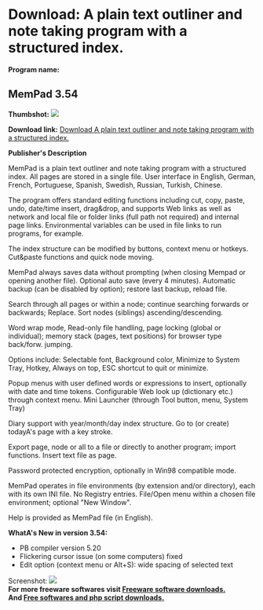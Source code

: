 # Download: A plain text outliner and note taking program with a structured index.

**Program name:**

## MemPad 3.54

  
**Thumbshot:** ![](http://www.freewarefiles.com/screenshot/mempad_md.jpg)   
  
**Download link:** [Download A plain text outliner and note taking program with a structured index.](http://freesoftwares.boysofts.com/MemPad_program_55144.html)  
  


**Publisher's Description**  
  


MemPad is a plain text outliner and note taking program with a structured index. All pages are stored in a single file. User interface in English, German, French, Portuguese, Spanish, Swedish, Russian, Turkish, Chinese. 

The program offers standard editing functions including cut, copy, paste, undo, date/time insert, drag&drop, and supports Web links as well as network and local file or folder links (full path not required) and internal page links. Environmental variables can be used in file links to run programs, for example.

The index structure can be modified by buttons, context menu or hotkeys. Cut&paste functions and quick node moving.

MemPad always saves data without prompting (when closing Mempad or opening another file). Optional auto save (every 4 minutes). Automatic backup (can be disabled by option); restore last backup, reload file.

Search through all pages or within a node; continue searching forwards or backwards; Replace. Sort nodes (siblings) ascending/descending.

Word wrap mode, Read-only file handling, page locking (global or individual); memory stack (pages, text positions) for browser type back/forw. jumping.

Options include: Selectable font, Background color, Minimize to System Tray, Hotkey, Always on top, ESC shortcut to quit or minimize.

Popup menus with user defined words or expressions to insert, optionally with date and time tokens. Configurable Web look up (dictionary etc.) through context menu. Mini Launcher (through Tool button, menu, System Tray)

Diary support with year/month/day index structure. Go to (or create) todayA's page with a key stroke.

Export page, node or all to a file or directly to another program; import functions. Insert text file as page.

Password protected encryption, optionally in Win98 compatible mode.

MemPad operates in file environments (by extension and/or directory), each with its own INI file. No Registry entries. File/Open menu within a chosen file environment; optional "New Window". 

Help is provided as MemPad file (in English).

**WhatA's New in version 3.54:**

  * PB compiler version 5.20 
  * Flickering cursor issue (on some computers) fixed 
  * Edit option (context menu or Alt+S): wide spacing of selected text 

  
  
Screenshot: ![](http://www.freewarefiles.com/screenshot/mempad.jpg)   
**For more freeware softwares visit [Freeware software downloads.](http://freesoftwares.boysofts.com/)**   
**And [Free softwares and php script downloads.](http://www.boysofts.com/)**
